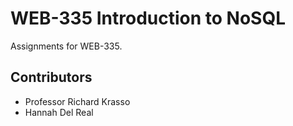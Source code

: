 # WEB-335 Introduction to NoSQL
Assignments for WEB-335.
## Contributors
* Professor Richard Krasso
* Hannah Del Real

